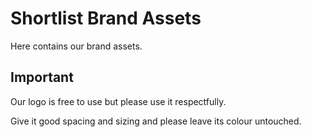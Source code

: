 # Shortlist Brand Assets
Here contains our brand assets.

## Important
Our logo is free to use but please use it respectfully.

Give it good spacing and sizing and please leave its colour untouched.